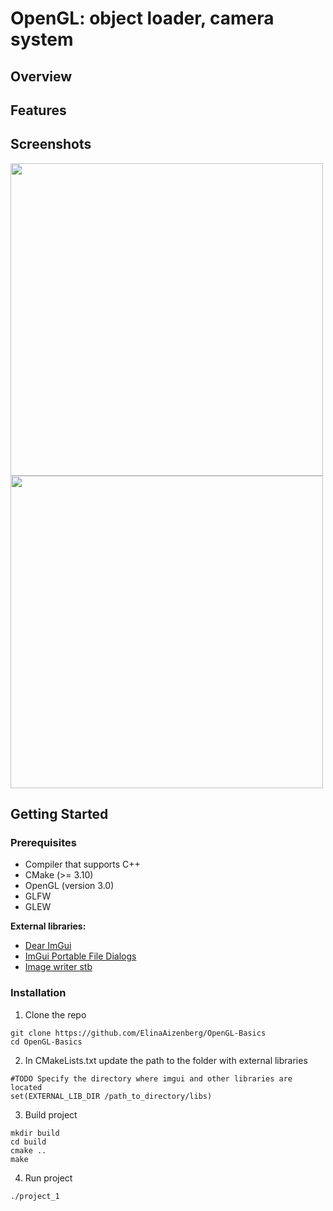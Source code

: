 # OpenGL: object loader, camera system
## Overview

## Features


## Screenshots
<img src="https://github.com/user-attachments/assets/6a013280-a3b0-4abd-9e5d-1219e2f31e88" width="500">

<img src="https://github.com/user-attachments/assets/6b2a2458-5eef-4fa9-b148-2aec799400bb" width="500">

## Getting Started
### Prerequisites
- Compiler that supports C++
- CMake (>= 3.10)
- OpenGL (version 3.0)
- GLFW
- GLEW

**External libraries:**
- [Dear ImGui](https://github.com/ocornut/imgui)
- [ImGui Portable File Dialogs](https://github.com/samhocevar/portable-file-dialogs)
- [Image writer stb](https://github.com/nothings/stb/blob/master/stb_image_write.h)


### Installation
1. Clone the repo
```
git clone https://github.com/ElinaAizenberg/OpenGL-Basics
cd OpenGL-Basics
```

2. In CMakeLists.txt update the path to the folder with external libraries
```
#TODO Specify the directory where imgui and other libraries are located
set(EXTERNAL_LIB_DIR /path_to_directory/libs)
```

3. Build project
```
mkdir build
cd build
cmake ..
make
```

4. Run project
```
./project_1
```

